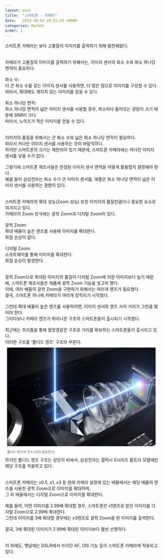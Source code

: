 ```yaml
---
layout: post
title:  "스마트폰 - 카메라"
date:   2023-10-04 19:31:29 +0900
categories: Market
order: 1
---
```


스마트폰 카메라는 보다 고품질의 이미지를 출력하기 위해 발전해왔다.<br>
<br>
<br>
카메라가 고품질의 이미지를 출력하기 위해서는, 이미지 센서의 화소 수와 화소 하나당 면적이 중요하다.<br>
<br>
화소 수:<br>
더 큰 화소 수를 갖는 이미지 센서를 사용하면, 더 많은 점으로 이미지를 구성할 수 있다.<br>
따라서, 확대해도 깨지지 않는 이미지를 얻을 수 있다.<br>
<br>
화소 하나당 면적:<br>
화소 하나당 면적이 넓은 이미지 센서를 사용할 경우, 화소마다 들어오는 광량이 크기 때문에 SNR이 크다.<br>
따라서, 노이즈가 적은 이미지를 얻을 수 있다.<br>
<br>
<br>
이미지의 품질을 위해서는 큰 화소 수와 넓은 화소 하나당 면적이 필요하다.<br>
따라서 커다란 이미지 센서를 사용하는 것이 바람직하다.<br>
하지만 스마트폰의 크기는 제한되어 있기 때문에, 스마트폰 카메라에는 커다란 이미지 센서를 넣을 수가 없다.<br>
<br>
그렇기에 스마트폰 제조사들은 한정된 이미지 센서 면적을 어떻게 활용할지 결정해야 한다.<br>
예를 들어 삼성전자는 화소 수가 큰 이미지 센서를, 애플은 화소 하나당 면적이 넓은 이미지 센서를 사용하는 경향이 있다.<br>
<br>
<br>
스마트폰 카메라의 확대 성능(Zoom 성능) 또한 이미지의 품질만큼이나 중요한 요소로 여겨지고 있다.<br>
카메라의 Zoom 방식에는 광학 Zoom과 디지털 Zoom이 있다.<br>
<br>
광학 Zoom:<br>
확대 배율이 높은 렌즈를 사용해 이미지를 확대한다.<br>
화질 손상이 없다.<br>
<br>
디지털 Zoom:<br>
소프트웨어를 통해 이미지를 확대한다.<br>
화질 손상이 발생한다.<br>
<br>
<br>
광학 Zoom으로 확대된 이미지의 품질이 디지털 Zoom에 의한 이미지보다 높기 때문에, 스마트폰 제조사들은 제품에 광학 Zoom 기능을 넣고자 했다.<br>
이때, 여러 배율의 광학 Zoom을 구현하기 위해서는 여러개 렌즈가 필요했다.<br>
결국, 스마트폰 하나에 카메라가 여러개 장착되기 시작했다.<br>
<br>
그런데 확대 배율이 높은 렌즈를 사용하려면, 이미지 센서와 렌즈 사이 거리가 그만큼 멀어야 한다.<br>
그러다보니 카메라 렌즈가 튀어나온 구조의 스마트폰들이 출시되기 시작했다.<br>
<br>
최근에는 프리즘을 통해 잠망경같은 구조로 거리를 확보하는 스마트폰들이 출시되고 있다.<br>
이러한 구조를 '폴디드 렌즈' 구조라 부른다.<br>
![alt text](/public/img/camera1.png)<br>
하지만 폴디드 렌즈 구조는 상당히 비싸서, 삼성전자는 갤럭시 S시리즈 울트라 모델에만 해당 구조를 적용하고 있다.<br>
<br>
<br>
스마트폰 카메라는 x0.5, x1, x3 등 원래 카메라 설정에 있는 배율에서는 해당 배율의 렌즈를 사용한 광학 Zoom으로 이미지를 확대하며,<br>
그 외 배율에서는 디지털 Zoom으로 이미지를 확대한다.<br>
<br>
예를 들어, 어떤 이미지를 2.99배 확대할 경우, 스마트폰은 x1렌즈로 받은 이미지를 디지털 Zoom으로 2.99배 확대한다.<br>
그런데 이미지를 3배 확대할 경우에는 x3렌즈로 광학 Zoom을 한 이미지를 출력한다.<br>
<br>
결국, 3배 확대된 이미지가 2.99배 확대된 이미지보다 훨씬 선명하다.<br>
<br>
<br>
이 외에도, 옛날에는 DSLR에서 쓰이던 AF, OIS 기능 등이 스마트폰 카메라에 적용되고 있다.<br>